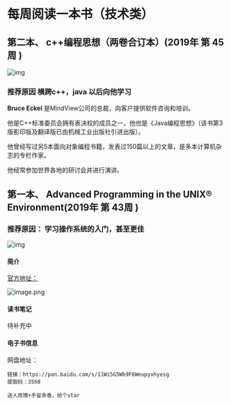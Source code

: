 

# 每周阅读一本书（技术类）





## 第二本、 c++编程思想（两卷合订本）(2019年 第 45周 )



 ![img](https://img1.doubanio.com/view/subject/l/public/s6565257.jpg) 



### 推荐原因  横跨c++，java 以后向他学习



 **Bruce Eckel** 是MindView公司的总裁，向客户提供软件咨询和培训。

他是C++标准委员会拥有表决权的成员之一，他也是《Java编程思想》（该书第3版影印版及翻译版已由机械工业出版社引进出版）。

他曾经写过另5本面向对象编程书籍，发表过150篇以上的文章，是多本计算机杂志的专栏作家。

他经常参加世界各地的研讨会并进行演讲。 



##  第一本、 Advanced Programming in the UNIX® Environment(2019年 第 43周 )



###  推荐原因： 学习操作系统的入门，甚至更佳





![img](https://www.linuxidc.com/upload/2018_09/180930121641401.jpg)

 



#### 简介

[官方地址：](http://www.apuebook.com/)

![image.png](https://i.loli.net/2019/11/29/QCDy2NczgSrEWtA.png)



#### 读书笔记 

待补充中

#### 电子书信息
网盘地址：
~~~
链接：https://pan.baidu.com/s/11Wi5G5Wb9F6Weupyxhyesg 
提取码：35h8 

送人玫瑰+手留余香，给个star
~~~






